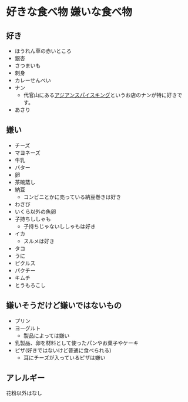 # 好きな食べ物 嫌いな食べ物

## 好き

* ほうれん草の赤いところ
* 銀杏
* さつまいも
* 刺身
* カレーせんべい
* ナン
    * 代官山にある[アジアンスパイスキング](http://masalahut.net/asian.html)というお店のナンが特に好きです。
* あさり

## 嫌い

* チーズ
* マヨネーズ
* 牛乳
* バター
* 卵
* 茶碗蒸し
* 納豆
    * コンビニとかに売っている納豆巻きは好き
* わさび
* いくら以外の魚卵
* 子持ちししゃも
    * 子持ちじゃないししゃもは好き
* イカ
    * スルメは好き
* タコ
* うに
* ピクルス
* パクチー
* キムチ
* とうもろこし


## 嫌いそうだけど嫌いではないもの

* プリン
* ヨーグルト
    * 製品によっては嫌い
* 乳製品、卵を材料として使ったパンやお菓子やケーキ
* ピザ(好きではないけど普通に食べられる)
    * 耳にチーズが入っているピザは嫌い

## アレルギー

花粉以外はなし
